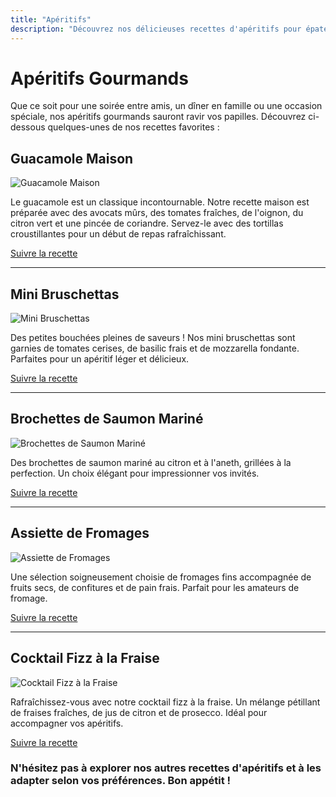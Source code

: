 ```yaml
---
title: "Apéritifs"
description: "Découvrez nos délicieuses recettes d'apéritifs pour épater vos convives. Des saveurs variées pour tous les goûts."
---
```


# Apéritifs Gourmands

Que ce soit pour une soirée entre amis, un dîner en famille ou une occasion spéciale, nos apéritifs gourmands sauront ravir vos papilles. Découvrez ci-dessous quelques-unes de nos recettes favorites :

## Guacamole Maison

![Guacamole Maison](/images/guacamole-maison.webp)

Le guacamole est un classique incontournable. Notre recette maison est préparée avec des avocats mûrs, des tomates fraîches, de l'oignon, du citron vert et une pincée de coriandre. Servez-le avec des tortillas croustillantes pour un début de repas rafraîchissant.

[Suivre la recette](recettes/guacamole-maison)

---

## Mini Bruschettas

![Mini Bruschettas](/images/mini-bruschettas.webp)

Des petites bouchées pleines de saveurs ! Nos mini bruschettas sont garnies de tomates cerises, de basilic frais et de mozzarella fondante. Parfaites pour un apéritif léger et délicieux.

[Suivre la recette](recettes/mini-bruschettas)

---

## Brochettes de Saumon Mariné

![Brochettes de Saumon Mariné](/images/brochettes-de-saumon-marine.webp)

Des brochettes de saumon mariné au citron et à l'aneth, grillées à la perfection. Un choix élégant pour impressionner vos invités.

[Suivre la recette](recettes/brochettes-de-saumon-marine)

---

## Assiette de Fromages

![Assiette de Fromages](/images/assiette-de-fromages.webp)

Une sélection soigneusement choisie de fromages fins accompagnée de fruits secs, de confitures et de pain frais. Parfait pour les amateurs de fromage.

[Suivre la recette](recettes/assiette-de-fromages)

---

## Cocktail Fizz à la Fraise

![Cocktail Fizz à la Fraise](/images/cocktail-fizz-a-la-fraise.webp)

Rafraîchissez-vous avec notre cocktail fizz à la fraise. Un mélange pétillant de fraises fraîches, de jus de citron et de prosecco. Idéal pour accompagner vos apéritifs.

[Suivre la recette](recettes/cocktail-fizz-a-la-fraise)

### N'hésitez pas à explorer nos autres recettes d'apéritifs et à les adapter selon vos préférences. Bon appétit !
